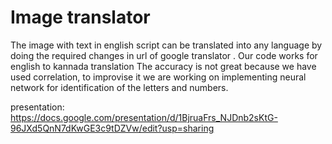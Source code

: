 # Image translator
The image with text in english script can be translated into any language by doing the required changes in url of google translator .
Our code works for english to kannada translation 
The accuracy is not great because we have used correlation, to improvise it we are working on implementing neural network for identification of the letters and numbers.

presentation:
https://docs.google.com/presentation/d/1BjruaFrs_NJDnb2sKtG-96JXd5QnN7dKwGE3c9tDZVw/edit?usp=sharing

